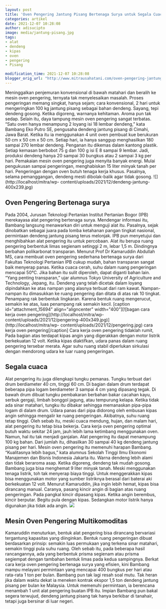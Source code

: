 ```yaml
---
layout: post
title: 'Oven Pengering Jantung Pisang Bertenaga Surya untuk Segala Cuaca'
categories: artikel
date: 2021-12-07 10:28:08
author: adisucipto
image: media/jantung-pisang.jpg
tags:
- alat
- dendeng
- kipas
- oven
- pengering
- Pisang

modification_time: 2021-12-07 10:28:08
blogger_orig_url: "http://www.mitrausahatani.com/oven-pengering-jantung-pisang.html"
---
```


Meninggalkan penjemuran konvensional di bawah matahari dan beralih ke mesin
oven pengering, ternyata tak menyelesaikan masalah. Proses pengeringan memang
singkat, hanya sejam; cara konvensional, 2 hari untuk mengeringkan 100 kg
jantung pisang sebagai bahan dendeng. Sayang, tepi dendeng gosong. Ketika
digoreng, warnanya kehitaman. Aroma pun tak sedap. Selain itu, daya tampung
mesin oven pengering sangat terbatas. “Satu oven hanya menampung 2 loyang isi
18 lembar dendeng,” kata Bambang Eko Putro SE, pengusaha dendeng jantung
pisang di Cimahi, Jawa Barat. Ketika itu ia menggunakan 4 unit oven pembuat
kue berukuran 50 cm x 50 cm x 50 cm. Setiap hari, ia hanya sanggup
menghasilkan 180 sampai 270 lembar dendeng. Penganan itu dikemas dalam kantong
plastik. Setiap kemasan berbobot 75 g dan 100 g isi E 8 sampai 9 lembar. Jadi,
produksi dendeng hanya 20 sampai 30 bungkus atau 2 sampai 3 kg per hari.
Pemakaian mesin oven pengering juga menyita banyak energi. Mulai pengukusan
sampai pengeringan, menghabiskan 15 liter minyak tanah per hari. Pengeringan
dengan oven butuh tenaga kerja khusus. Pasalnya, selama pemanggangan, dendeng
mesti dibolak-balik agar tidak gosong. ![](http://localhost/mitra/wp-
content/uploads/2021/12/dendeng-jantung-400x239.jpg)

## Oven Pengering Bertenaga surya

Pada 2004, Jurusan Teknologi Pertanian Institut Pertanian Bogor (IPB)
merekayasa alat pengering bertenaga surya. Mendengar informasi itu, Bambang
langsung menawarkan diri untuk menguji alat itu. Pasalnya, sejak dinobatkan
sebagai juara pada lomba ketahanan pangan tingkat nasional, permintaan dendeng
jantung pisang terus melonjak. IPB pun menyetujui dan menghibahkan alat
pengering itu untuk percobaan. Alat itu berupa ruang pengering berbentuk limas
segienam setinggi 2 m, lebar 1,5 m. Dindingnya berbahan polikarbonat
transparan. Menurut Prof Dr Kamaruddin Abdullah MS, cara membuat oven
pengering sederhana bertenaga surya dari Fakultas Teknologi Pertanian IPB
cukup mudah, bahan transparan sangat baik menyerap panas. Ketika cuaca cerah,
suhu dalam ruang pengeringan mencapai 50°C. Jika bahan itu sulit diperoleh,
dapat diganti bahan lain. “Yang penting transparan,” ujar alumnus Tokyo
University of Agriculture and Technology, Jepang, itu. Dendeng yang telah
dicetak dalam loyang dipindahkan ke atas nampan yang alasnya terbuat dari ram
kawat. Nampan-nampan itu dimasukkan ke ruang pengering dan ditata di atas rak
10 tingkat. Penampang rak berbentuk lingkaran. Karena bentuk ruang mengerucut,
semakin ke atas, luas penampang rak semakin kecil. [caption
id="attachment_15694" align="aligncenter" width="400"][![bagan cara kerja oven
pengering](http://localhost/mitra/wp-
content/uploads/2021/12/pengering-400x349.jpg)](http://localhost/mitra/wp-
content/uploads/2021/12/pengering.jpg) cara kerja oven pengering[/caption]
Cara kerja oven pengering tidaklah rumit, Pada bagian atas terdapat kipas
angin yang digerakkan dengan motor listrik berkekuatan 12 volt. Ketika kipas
diaktifkan, udara panas dalam ruang pengering tersebar merata. Agar suhu ruang
stabil diperlukan sirkulasi dengan mendorong udara ke luar ruang pengeringan.

## Segala cuaca

Alat pengering itu juga dilengkapi tungku pemanas. Tungku terbuat dari drum
berdiameter 40 cm, tinggi 60 cm. Di bagian dalam drum terdapat beberapa pipa
logam berdiameter 3 sampai 4 cm yang dipasang tegak. Di bawah drum dibuat
tungku pembakaran berbahan bakar cacahan kayu, serbuk gergaji, limbah bonggol
jagung, atau tempurung kelapa. Ketika tidak ada sinar matahari, tungku itu
dibakar sehingga memanaskan pipa-pipa logam di dalam drum. Udara panas dari
pipa didorong oleh embusan kipas angin sehingga mengalir ke ruang pengeringan.
Akibatnya, suhu ruang tetap tinggi. Oleh sebab itu, meski cuaca mendung,
hujan, dan malam hari, alat pengering itu tetap bisa bekerja. Cara kerja oven
pengering optimal butuh waktu sekitar 24 jam, jauh lebih lama ketimbang
menggunakan oven. Namun, hal itu tak menjadi ganjalan. Alat pengering itu
dapat menampung 100 kg bahan. Dari jumlah itu, dihasilkan 30 sampai 40 kg
dendeng jantung pisang per hari. Mesin oven pengering itu memenuhi harapan
Bambang. “Kualitasnya lebih bagus,” kata alumnus Sekolah Tinggi Ilmu Ekonomi
Manajemen dan Bisnis Indonesia Jakarta itu. Warna dendeng lebih alami dan
tidak beraroma asap. Ketika digoreng, dendeng tak mudah gosong. Bambang juga
bisa menghemat 9 liter minyak tanah. Meski menggunakan tenaga listrik, toh tak
menyerap biaya tinggi. Untuk menggerakkan kipas bisa menggunakan motor yang
sumber listriknya berasal dari baterai aki berkekuatan 12 volt. Menurut
Kamaruddin, jika ingin lebih hemat, kipas bisa dirancang manual. Caranya,
pasang kincir angin di bagian atas ruang pengeringan. Pada pangkal kincir
dipasang kipas. Ketika angin berembus, kincir berputar. Begitu pula dengan
kipas. Sedangkan motor listrik hanya digunakan jika tidak ada angin.
![](http://localhost/mitra/wp-content/uploads/2021/12/dendeng-400x237.jpg)

## Mesin Oven Pengering Multikomoditas

Kamaruddin menuturkan, bentuk alat pengering bisa dirancang bervariasi
tergantung kapasitas yang diinginkan. Bentuk ruang pengeringan dibuat
berdasarkan prinsip: semakin luas permukaan yang terkena sinar matahari,
semakin tinggi pula suhu ruang. Oleh sebab itu, pada beberapa hasil
rancangannya, ada yang berbentuk prisma segienam atau prisma segiempat dengan
tambahan bentuk limas pada kedua sampingnya. Berkat cara kerja oven pengering
bertenaga surya yang efisien, kini Bambang mampu melayani permintaan yang
mencapai 400 bungkus per hari atau rata-rata 1 ton per bulan. Bambang pun tak
lagi resah soal mutu. Tak heran jika dalam waktu dekat ia meneken kontrak
ekspor 1,5 ton dendeng jantung pisang per bulan ke Malaysia. Untuk memenuhi
permintaan, ia berencana menambah 1 unit alat pengering buatan IPB itu. Impian
Bambang pun bakal segera terwujud, dendeng jantung pisang tak hanya berkibar
di tanahair, tetapi juga bersinar di luar negeri.


